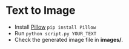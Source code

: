 # Text to Image

- Install [Pillow](https://pillow.readthedocs.io/en/stable/) ```pip install Pillow```
- Run ```python script.py YOUR_TEXT```
- Check the generated image file in **images/**.
